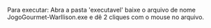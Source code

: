Para executar:
Abra a pasta 'executavel' baixe o arquivo de nome JogoGourmet-Warllison.exe e dê 2 cliques com o mouse no arquivo.
